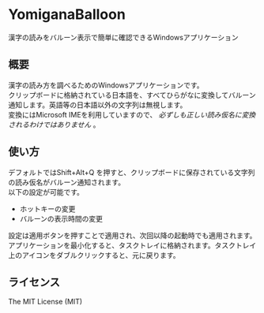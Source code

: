 # YomiganaBalloon
漢字の読みをバルーン表示で簡単に確認できるWindowsアプリケーション

## 概要
漢字の読み方を調べるためのWindowsアプリケーションです。  
クリップボードに格納されている日本語を、すべてひらがなに変換してバルーン通知します。英語等の日本語以外の文字列は無視します。  
変換にはMicrosoft IMEを利用していますので、 *必ずしも正しい読み仮名に変換されるわけではありません* 。

## 使い方
デフォルトではShift+Alt+Q を押すと、クリップボードに保存されている文字列の読み仮名がバルーン通知されます。  
以下の設定が可能です。
- ホットキーの変更
- バルーンの表示時間の変更

設定は適用ボタンを押すことで適用され、次回以降の起動時でも適用されます。  
アプリケーションを最小化すると、タスクトレイに格納されます。タスクトレイ上のアイコンをダブルクリックすると、元に戻ります。

## ライセンス
The MIT License (MIT)
